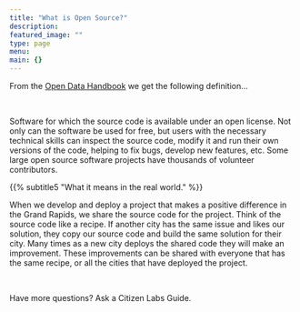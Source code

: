 ```yaml
---
title: "What is Open Source?"
description:
featured_image: ""
type: page
menu:
main: {}
---
```


From the [Open Data Handbook](https://opendatahandbook.org/glossary/en/terms/open-source/) we get the following definition...

<br>

Software for which the source code is available under an open license. Not only can the software be used for free, but users with the necessary technical skills can inspect the source code, modify it and run their own versions of the code, helping to fix bugs, develop new features, etc. Some large open source software projects have thousands of volunteer contributors.

{{% subtitle5 "What it means in the real world." %}}

When we develop and deploy a project that makes a positive difference in the Grand Rapids, we share the source code for the project. Think of the source code like a recipe. If another city has the same issue and likes our solution, they copy our source code and build the same solution for their city. Many times as a new city deploys the shared code they will make an improvement. These improvements can be shared with everyone that has the same recipe, or all the cities that have deployed the project.

<br>

Have more questions? Ask a Citizen Labs Guide.
